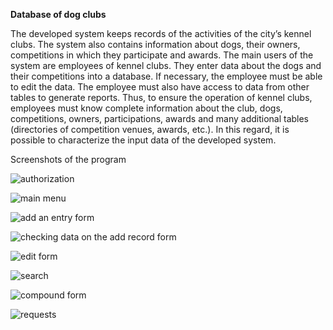 **Database of dog clubs**

The developed system keeps records of the activities of the city’s kennel clubs. The system also contains information about dogs, their owners, competitions in which they participate and awards.
The main users of the system are employees of kennel clubs. They enter data about the dogs and their competitions into a database. If necessary, the employee must be able to edit the data. The employee must also have access to data from other tables to generate reports.
Thus, to ensure the operation of kennel clubs, employees must know complete information about the club, dogs, competitions, owners, participations, awards and many additional tables (directories of competition venues, awards, etc.). In this regard, it is possible to characterize the input data of the developed system.

Screenshots of the program

![authorization](https://github.com/MakarovaN69/dog-clubs-database/assets/127657175/88af7c63-dbf2-44a0-8a14-3926b47ac3b0)

![main menu](https://github.com/MakarovaN69/dog-clubs-database/assets/127657175/b894821f-1dfc-450b-bb76-38c74da16ccd)

![add an entry form](https://github.com/MakarovaN69/dog-clubs-database/assets/127657175/9a9b780c-9f10-4048-bc73-faa23e2ccab7)

![checking data on the add record form](https://github.com/MakarovaN69/dog-clubs-database/assets/127657175/e8991517-7376-4a9e-b11e-e1fa2b946d2e)

![edit form](https://github.com/MakarovaN69/dog-clubs-database/assets/127657175/63cb0986-860b-43a6-8b8d-4e9cc2dea4fc)

![search](https://github.com/MakarovaN69/dog-clubs-database/assets/127657175/16c58b2c-33af-4220-83f5-85dab502e34f)

![compound form](https://github.com/MakarovaN69/dog-clubs-database/assets/127657175/10d39ffa-b62e-42dd-966f-67b63f3cb80c)

![requests](https://github.com/MakarovaN69/dog-clubs-database/assets/127657175/826f32df-4840-41db-8822-d311c8a737b7)

